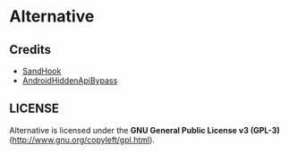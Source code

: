 # Alternative

## Credits
- [SandHook](https://github.com/ganyao114/SandHook)
- [AndroidHiddenApiBypass](https://github.com/LSPosed/AndroidHiddenApiBypass)

## LICENSE

Alternative is licensed under the **GNU General Public License v3 (GPL-3)** (http://www.gnu.org/copyleft/gpl.html).
